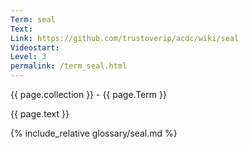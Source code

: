 ```yaml
---
Term: seal
Text: 
Link: https://github.com/trustoverip/acdc/wiki/seal
Videostart: 
Level: 3
permalink: /term_seal.html
---
```


{{ page.collection }} - {{ page.Term }}

   {{ page.text }}

{% include_relative glossary/seal.md %}
